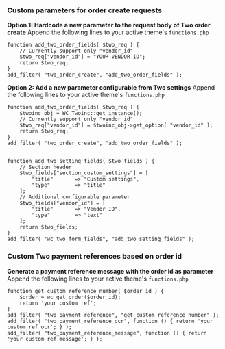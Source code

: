 ### Custom parameters for order create requests

**Option 1: Hardcode a new parameter to the request body of Two order create**
Append the following lines to your active theme's `functions.php`

```
function add_two_order_fields( $two_req ) {
    // Currently support only "vendor_id"
    $two_req["vendor_id"] = "YOUR VENDOR ID";
    return $two_req;
}
add_filter( "two_order_create", "add_two_order_fields" );
```


**Option 2: Add a new parameter configurable from Two settings**
Append the following lines to your active theme's `functions.php`

```
function add_two_order_fields( $two_req ) {
    $twoinc_obj = WC_Twoinc::get_instance();
    // Currently support only "vendor_id"
    $two_req["vendor_id"] = $twoinc_obj->get_option( "vendor_id" );
    return $two_req;
}
add_filter( "two_order_create", "add_two_order_fields" );


function add_two_setting_fields( $two_fields ) {
    // Section header
    $two_fields["section_custom_settings"] = [
        "title"       => "Custom settings",
        "type"        => "title"
    ];
    // Additional configurable parameter
    $two_fields["vendor_id"] = [
        "title"       => "Vendor ID",
        "type"        => "text"
    ];
    return $two_fields;
}
add_filter( "wc_two_form_fields", "add_two_setting_fields" );
```



### Custom Two payment references based on order id

**Generate a payment reference message with the order id as parameter**
Append the following lines to your active theme's `functions.php`

```
function get_custom_reference_number( $order_id ) {
    $order = wc_get_order($order_id);
    return 'your custom ref';
}
add_filter( "two_payment_reference", "get_custom_reference_number" );
add_filter( "two_payment_reference_ocr", function () { return 'your custom ref ocr'; } );
add_filter( "two_payment_reference_message", function () { return 'your custom ref message'; } );
```